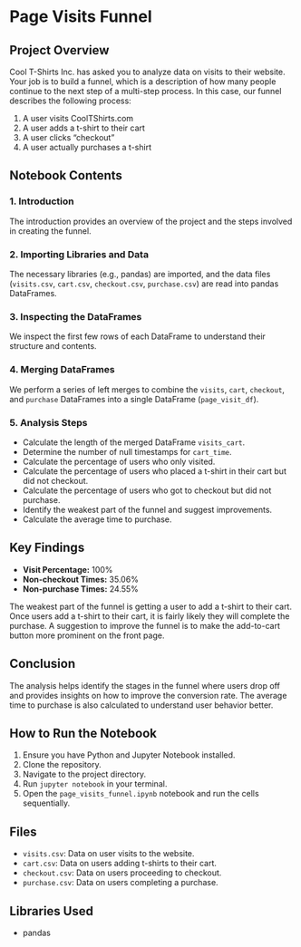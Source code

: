 # Page Visits Funnel

## Project Overview
Cool T-Shirts Inc. has asked you to analyze data on visits to their website. Your job is to build a funnel, which is a description of how many people continue to the next step of a multi-step process. In this case, our funnel describes the following process:
1. A user visits CoolTShirts.com
2. A user adds a t-shirt to their cart
3. A user clicks “checkout”
4. A user actually purchases a t-shirt

## Notebook Contents

### 1. Introduction
The introduction provides an overview of the project and the steps involved in creating the funnel.

### 2. Importing Libraries and Data
The necessary libraries (e.g., pandas) are imported, and the data files (`visits.csv`, `cart.csv`, `checkout.csv`, `purchase.csv`) are read into pandas DataFrames.

### 3. Inspecting the DataFrames
We inspect the first few rows of each DataFrame to understand their structure and contents.

### 4. Merging DataFrames
We perform a series of left merges to combine the `visits`, `cart`, `checkout`, and `purchase` DataFrames into a single DataFrame (`page_visit_df`).

### 5. Analysis Steps
- Calculate the length of the merged DataFrame `visits_cart`.
- Determine the number of null timestamps for `cart_time`.
- Calculate the percentage of users who only visited.
- Calculate the percentage of users who placed a t-shirt in their cart but did not checkout.
- Calculate the percentage of users who got to checkout but did not purchase.
- Identify the weakest part of the funnel and suggest improvements.
- Calculate the average time to purchase.

## Key Findings
- **Visit Percentage:** 100%
- **Non-checkout Times:** 35.06%
- **Non-purchase Times:** 24.55%

The weakest part of the funnel is getting a user to add a t-shirt to their cart. Once users add a t-shirt to their cart, it is fairly likely they will complete the purchase. A suggestion to improve the funnel is to make the add-to-cart button more prominent on the front page.

## Conclusion
The analysis helps identify the stages in the funnel where users drop off and provides insights on how to improve the conversion rate. The average time to purchase is also calculated to understand user behavior better.

## How to Run the Notebook
1. Ensure you have Python and Jupyter Notebook installed.
2. Clone the repository.
3. Navigate to the project directory.
4. Run `jupyter notebook` in your terminal.
5. Open the `page_visits_funnel.ipynb` notebook and run the cells sequentially.

## Files
- `visits.csv`: Data on user visits to the website.
- `cart.csv`: Data on users adding t-shirts to their cart.
- `checkout.csv`: Data on users proceeding to checkout.
- `purchase.csv`: Data on users completing a purchase.

## Libraries Used
- pandas

